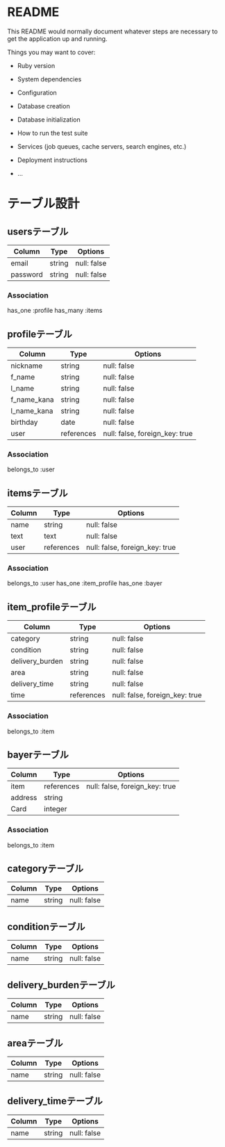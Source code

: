 # README

This README would normally document whatever steps are necessary to get the
application up and running.

Things you may want to cover:

* Ruby version

* System dependencies

* Configuration

* Database creation

* Database initialization

* How to run the test suite

* Services (job queues, cache servers, search engines, etc.)

* Deployment instructions

* ...
# テーブル設計

## usersテーブル
| Column   | Type   | Options     |
| ---------|------- |-------------|
| email    | string | null: false |
| password | string | null: false |

### Association
has_one :profile
has_many :items

## profileテーブル
| Column      | Type       | Options                        |
| ------------|----------- |--------------------------------|
| nickname    | string     | null: false                    |
| f_name      | string     | null: false                    |
| l_name      | string     | null: false                    |
| f_name_kana | string     | null: false                    |
| l_name_kana | string     | null: false                    |
| birthday    | date       | null: false                    |
| user        | references | null: false, foreign_key: true |

### Association
belongs_to :user

## itemsテーブル
| Column             | Type       | Options                        |
| -------------------|----------- |--------------------------------|
| name               | string     | null: false                    |
| text               | text       | null: false                    |
| user               | references | null: false, foreign_key: true |

### Association
belongs_to :user
has_one :item_profile
has_one :bayer

## item_profileテーブル

| Column          | Type       | Options                        |
| ----------------|----------- |--------------------------------|
| category        | string     | null: false                    |
| condition       | string     | null: false                    |
| delivery_burden | string     | null: false                    |
| area            | string     | null: false                    |
| delivery_time   | string     | null: false                    |
| time            | references | null: false, foreign_key: true |

### Association
belongs_to :item

## bayerテーブル
| Column   | Type       | Options                        |
| ---------| ---------- |--------------------------------|
| item     | references | null: false, foreign_key: true |
| address  | string     |                                |
| Card     | integer    |                                |

### Association
belongs_to :item

## categoryテーブル

| Column | Type       | Options     |
| ------ | ---------- |-------------|
| name   | string     | null: false |

## conditionテーブル

| Column | Type       | Options     |
| ------ | ---------- |-------------|
| name   | string     | null: false |

## delivery_burdenテーブル

| Column | Type       | Options     |
| ------ | ---------- |-------------|
| name   | string     | null: false |

## areaテーブル

| Column | Type       | Options     |
| ------ | ---------- |-------------|
| name   | string     | null: false |

## delivery_timeテーブル

| Column | Type       | Options     |
| ------ | ---------- |-------------|
| name   | string     | null: false |
